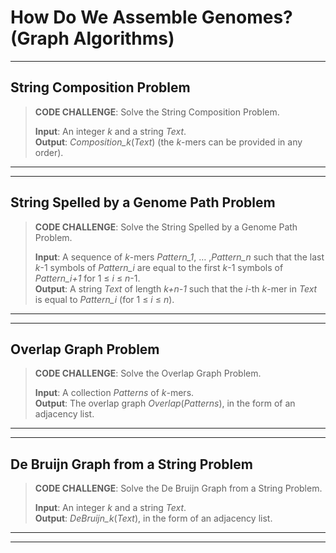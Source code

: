 # How Do We Assemble Genomes? (Graph Algorithms)
***

## String Composition Problem

> __CODE CHALLENGE__: Solve the String Composition Problem.
>
> __Input__: An integer _k_ and a string _Text_.  
> __Output__: _Composition_k_(_Text_) (the _k_-mers can be provided in any order).
***
***

## String Spelled by a Genome Path Problem

> __CODE CHALLENGE__: Solve the String Spelled by a Genome Path Problem.
>
> __Input__: A sequence of _k_-mers _Pattern_1_, … ,_Pattern_n_ such that the last _k_-1 symbols of _Pattern_i_ are equal to the first _k_-1 symbols of _Pattern_i+1_ for 1 ≤ _i_ ≤ _n_-1.  
> __Output__: A string _Text_ of length _k+n-1_ such that the _i_-th _k_-mer in _Text_ is equal to _Pattern_i_  (for 1 ≤ _i_ ≤ _n_).
***
***

## Overlap Graph Problem

> __CODE CHALLENGE__: Solve the Overlap Graph Problem.
>
> __Input__: A collection _Patterns_ of _k_-mers.  
> __Output__: The overlap graph _Overlap_(_Patterns_), in the form of an adjacency list.
***
***

## De Bruijn Graph from a String Problem

> __CODE CHALLENGE__: Solve the De Bruijn Graph from a String Problem.
>
> __Input__: An integer _k_ and a string _Text_.  
> __Output__: _DeBruijn_k_(_Text_), in the form of an adjacency list.
***
***